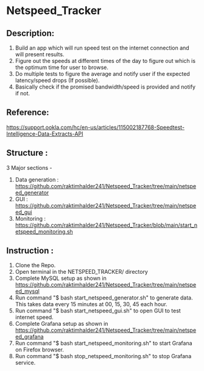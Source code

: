 # Netspeed_Tracker

Description:
------------
1. Build an app which will run speed test on the internet connection and will present results.
2. Figure out the speeds at different times of the day to figure out which is the optimum time for user to browse.
3. Do multiple tests to figure the average and notify user if the expected latency/speed drops (If possible).
4. Basically check if the promised bandwidth/speed is provided and notify if not.

Reference:
----------
https://support.ookla.com/hc/en-us/articles/115002187768-Speedtest-Intelligence-Data-Extracts-API

Structure :
---------
3 Major sections -
1. Data generation : https://github.com/raktimhalder241/Netspeed_Tracker/tree/main/netspeed_generator
2. GUI : https://github.com/raktimhalder241/Netspeed_Tracker/tree/main/netspeed_gui
3. Monitoring : https://github.com/raktimhalder241/Netspeed_Tracker/blob/main/start_netspeed_monitoring.sh

Instruction :
------------

1. Clone the Repo.
2. Open terminal in the NETSPEED_TRACKER/ directory
3. Complete MySQL setup as shown in https://github.com/raktimhalder241/Netspeed_Tracker/tree/main/netspeed_mysql
4. Run command "$ bash start_netspeed_generator.sh" to generate data. This takes data every 15 minutes at 00, 15, 30, 45 each hour.
5. Run command "$ bash start_netspeed_gui.sh" to open GUI to test internet speed.
6. Complete Grafana setup as shown in https://github.com/raktimhalder241/Netspeed_Tracker/tree/main/netspeed_grafana
7. Run command "$ bash start_netspeed_monitoring.sh" to start Grafana on Firefox browser.
8. Run command "$ bash stop_netspeed_monitoring.sh" to stop Grafana service.
